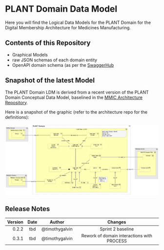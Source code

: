 # PLANT Domain Data Model

Here you will find the Logical Data Models for the PLANT Domain for the Digital Membership Architecture for Medicines Manufacturing.

## Contents of this Repository

 - Graphical Models
 - raw JSON schemas of each domain entity
 - OpenAPI domain schema (as per the [SwaggerHub](https://support.smartbear.com/swaggerhub/docs/en/domains.html)


## Snapshot of the latest Model

The PLANT Domain LDM is derived from a recent version of the PLANT Domain Conceptual Data Model, baselined in the [MMIC Architecture Repository](https://github.com/mmic-collaboration/mmic-architecture-repository).

Here is a snapshot of the graphic (refer to the architecture repo for the definitions):

![PROCESS CDM](images/PlantDomainCDM.jpg)


## Release Notes

| Version | Date | Author | Changes |
| --------:| :------: | :------: | :------: |
| 0.2.2    | tbd  | @timothygalvin  | Sprint 2 baseline    |
| 0.3.1   | tbd  | @timothygalvin  | Rework of domain interactions with PROCESS    |